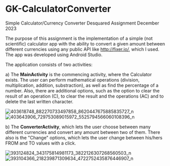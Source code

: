 # GK-CalculatorConverter
Simple Calculator/Currency Converter 
Desquared Assignment December 2023

The purpose of this assignment is the implementation of a simple (not scientific) calculator app with the ability to convert a given amount between different currencies using any public API like 
http://fixer.io/, which I used. The app was developed using Android Studio.

The application consists of two activities:

a) The **MainActivity** is the commencing activity, where the Calculator exists. The user can perform mathematical operations (division, multiplication, addition, substraction), as well as find the percentage of a number. Also, there are additional options, such as the option to clear the result of an operation (C), to clear the result and the operations (AC) and to delete the last written character.

![403618748_882270733497858_8620447675885835727_n](https://github.com/Karampakalis/GK-CalculatorConverter/assets/81169106/e4c1d144-e426-4d65-9730-48064b825a84)
![403643906_729753089015972_5525794566060108396_n](https://github.com/Karampakalis/GK-CalculatorConverter/assets/81169106/ec4a70d0-0809-4cbd-9c46-3882200d51b1) 



b) The **ConverterActivity**, which lets the user choose between many different currencies and convert any amount between two of them. There also is the "Change" options, which lets the user change between his/hers FROM and TO values with a click.

![393124824_343175814981173_3822126307268560503_n](https://github.com/Karampakalis/GK-CalculatorConverter/assets/81169106/a99a0ec1-be5b-4bcc-86a6-9557c2500315)
![393104366_218239871309634_4722752435876446907_n](https://github.com/Karampakalis/GK-CalculatorConverter/assets/81169106/8b944429-be5e-42e8-b3c4-d464e64efa57)
